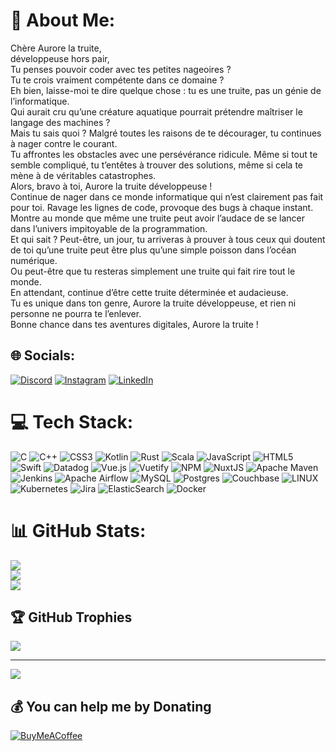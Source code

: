 # 💫 About Me:
Chère Aurore la truite, <br>
développeuse hors pair, <br>
Tu penses pouvoir coder avec tes petites nageoires ? <br>
Tu te crois vraiment compétente dans ce domaine ? <br>
Eh bien, laisse-moi te dire quelque chose : tu es une truite, pas un génie de l’informatique. <br>
Qui aurait cru qu’une créature aquatique pourrait prétendre maîtriser le langage des machines ? <br>
Mais tu sais quoi ? Malgré toutes les raisons de te décourager, tu continues à nager contre le courant. <br>
Tu affrontes les obstacles avec une persévérance ridicule. Même si tout te semble compliqué, tu t’entêtes à trouver des solutions, même si cela te mène à de véritables catastrophes. <br>
Alors, bravo à toi, Aurore la truite développeuse ! <br>
Continue de nager dans ce monde informatique qui n’est clairement pas fait pour toi. Ravage les lignes de code, provoque des bugs à chaque instant. <br>
Montre au monde que même une truite peut avoir l’audace de se lancer dans l’univers impitoyable de la programmation. <br>
Et qui sait ? Peut-être, un jour, tu arriveras à prouver à tous ceux qui doutent de toi qu’une truite peut être plus qu’une simple poisson dans l’océan numérique. <br> Ou peut-être que tu resteras simplement une truite qui fait rire tout le monde. <br>
En attendant, continue d’être cette truite déterminée et audacieuse. <br>
Tu es unique dans ton genre, Aurore la truite développeuse, et rien ni personne ne pourra te l’enlever. <br>
Bonne chance dans tes aventures digitales, Aurore la truite !<br>

## 🌐 Socials:
[![Discord](https://img.shields.io/badge/Discord-%237289DA.svg?logo=discord&logoColor=white)](https://discord.gg/IphieLaTruite#8181) [![Instagram](https://img.shields.io/badge/Instagram-%23E4405F.svg?logo=Instagram&logoColor=white)](https://instagram.com/IphieLaTruite) [![LinkedIn](https://img.shields.io/badge/LinkedIn-%230077B5.svg?logo=linkedin&logoColor=white)](https://linkedin.com/in/https://www.linkedin.com/in/aurore-liandier-02b79b189/) 

# 💻 Tech Stack:
![C](https://img.shields.io/badge/c-%2300599C.svg?style=for-the-badge&logo=c&logoColor=white) ![C++](https://img.shields.io/badge/c++-%2300599C.svg?style=for-the-badge&logo=c%2B%2B&logoColor=white) ![CSS3](https://img.shields.io/badge/css3-%231572B6.svg?style=for-the-badge&logo=css3&logoColor=white) ![Kotlin](https://img.shields.io/badge/kotlin-%230095D5.svg?style=for-the-badge&logo=kotlin&logoColor=white) ![Rust](https://img.shields.io/badge/rust-%23000000.svg?style=for-the-badge&logo=rust&logoColor=white) ![Scala](https://img.shields.io/badge/scala-%23DC322F.svg?style=for-the-badge&logo=scala&logoColor=white) ![JavaScript](https://img.shields.io/badge/javascript-%23323330.svg?style=for-the-badge&logo=javascript&logoColor=%23F7DF1E) ![HTML5](https://img.shields.io/badge/html5-%23E34F26.svg?style=for-the-badge&logo=html5&logoColor=white) ![Swift](https://img.shields.io/badge/swift-F54A2A?style=for-the-badge&logo=swift&logoColor=white) ![Datadog](https://img.shields.io/badge/datadog-%23632CA6.svg?style=for-the-badge&logo=datadog&logoColor=white) ![Vue.js](https://img.shields.io/badge/vuejs-%2335495e.svg?style=for-the-badge&logo=vuedotjs&logoColor=%234FC08D) ![Vuetify](https://img.shields.io/badge/Vuetify-1867C0?style=for-the-badge&logo=vuetify&logoColor=AEDDFF) ![NPM](https://img.shields.io/badge/NPM-%23000000.svg?style=for-the-badge&logo=npm&logoColor=white) ![NuxtJS](https://img.shields.io/badge/Nuxt-black?style=for-the-badge&logo=nuxt.js&logoColor=white) ![Apache Maven](https://img.shields.io/badge/Apache%20Maven-C71A36?style=for-the-badge&logo=Apache%20Maven&logoColor=white) ![Jenkins](https://img.shields.io/badge/jenkins-%232C5263.svg?style=for-the-badge&logo=jenkins&logoColor=white) ![Apache Airflow](https://img.shields.io/badge/Apache%20Airflow-017CEE?style=for-the-badge&logo=Apache%20Airflow&logoColor=white) ![MySQL](https://img.shields.io/badge/mysql-%2300f.svg?style=for-the-badge&logo=mysql&logoColor=white) ![Postgres](https://img.shields.io/badge/postgres-%23316192.svg?style=for-the-badge&logo=postgresql&logoColor=white) ![Couchbase](https://img.shields.io/badge/Couchbase-EA2328?style=for-the-badge&logo=couchbase&logoColor=white) ![LINUX](https://img.shields.io/badge/Linux-FCC624?style=for-the-badge&logo=linux&logoColor=black) ![Kubernetes](https://img.shields.io/badge/kubernetes-%23326ce5.svg?style=for-the-badge&logo=kubernetes&logoColor=white) ![Jira](https://img.shields.io/badge/jira-%230A0FFF.svg?style=for-the-badge&logo=jira&logoColor=white) ![ElasticSearch](https://img.shields.io/badge/-ElasticSearch-005571?style=for-the-badge&logo=elasticsearch) ![Docker](https://img.shields.io/badge/docker-%230db7ed.svg?style=for-the-badge&logo=docker&logoColor=white)
# 📊 GitHub Stats:
![](https://github-readme-stats.vercel.app/api?username=artemys&theme=dark&hide_border=false&include_all_commits=false&count_private=false)<br/>
![](https://github-readme-streak-stats.herokuapp.com/?user=artemys&theme=dark&hide_border=false)<br/>
![](https://github-readme-stats.vercel.app/api/top-langs/?username=artemys&theme=dark&hide_border=false&include_all_commits=false&count_private=false&layout=compact)

## 🏆 GitHub Trophies
![](https://github-profile-trophy.vercel.app/?username=artemys&theme=monokai&no-frame=false&no-bg=true&margin-w=4)

---
[![](https://visitcount.itsvg.in/api?id=artemys&icon=0&color=0)](https://visitcount.itsvg.in)

  ## 💰 You can help me by Donating
  [![BuyMeACoffee](https://img.shields.io/badge/Buy%20Me%20a%20Coffee-ffdd00?style=for-the-badge&logo=buy-me-a-coffee&logoColor=black)](https://buymeacoffee.com/IphieLaTruite) 

  
<!-- Proudly created with GPRM ( https://gprm.itsvg.in ) -->
